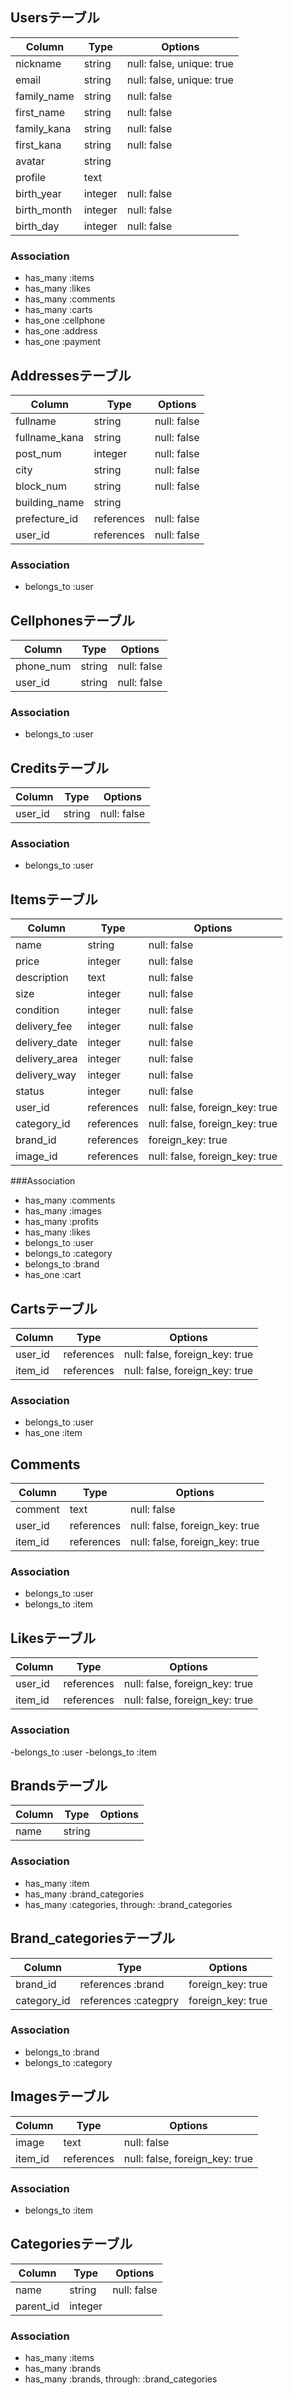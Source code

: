 ## Usersテーブル
|Column|Type|Options|
|------|----|-------|
|nickname|string|null: false, unique: true|
|email|string|null: false, unique: true|
|family_name|string|null: false|
|first_name|string|null: false|
|family_kana|string|null: false|
|first_kana|string|null: false|
|avatar|string|
|profile|text|
|birth_year|integer|null: false|
|birth_month|integer|null: false|
|birth_day|integer|null: false|


### Association
- has_many :items
- has_many :likes
- has_many :comments
- has_many :carts
- has_one  :cellphone
- has_one  :address
- has_one  :payment


## Addressesテーブル
|Column|Type|Options|
|------|----|-------|
|fullname|string|null: false|
|fullname_kana|string|null: false|
|post_num|integer|null: false|
|city|string|null: false|
|block_num|string|null: false|
|building_name|string|
|prefecture_id|references|null: false|
|user_id|references|null: false|


### Association
- belongs_to :user


## Cellphonesテーブル
|Column|Type|Options|
|------|----|-------|
|phone_num|string|null: false|
|user_id|string|null: false|


### Association
- belongs_to :user


## Creditsテーブル
|Column|Type|Options|
|------|----|-------|
|user_id|string|null: false|



### Association
- belongs_to :user




## Itemsテーブル
|Column|Type|Options|
|------|----|-------|
|name|string|null: false|
|price|integer|null: false|
|description|text|null: false|
|size|integer|null: false|
|condition|integer|null: false|
|delivery_fee|integer|null: false|
|delivery_date|integer|null: false|
|delivery_area|integer|null: false|
|delivery_way|integer|null: false|
|status|integer|null: false|
|user_id|references|null: false, foreign_key: true|
|category_id|references|null: false, foreign_key: true|
|brand_id|references|foreign_key: true|
|image_id|references|null: false, foreign_key: true|


###Association
- has_many   :comments
- has_many   :images
- has_many   :profits
- has_many   :likes
- belongs_to :user
- belongs_to :category
- belongs_to :brand
- has_one    :cart



## Cartsテーブル
|Column|Type|Options|
|------|----|-------|
|user_id|references|null: false, foreign_key: true|
|item_id|references|null: false, foreign_key: true|

### Association
- belongs_to :user
- has_one    :item



## Comments

|Column|Type|Options|
|------|----|-------|
|comment|text|null: false|
|user_id|references|null: false, foreign_key: true|
|item_id|references|null: false, foreign_key: true|

### Association
- belongs_to :user
- belongs_to :item



## Likesテーブル
|Column|Type|Options|
|------|----|-------|
|user_id|references|null: false, foreign_key: true|
|item_id|references|null: false, foreign_key: true|

### Association
-belongs_to :user
-belongs_to :item



## Brandsテーブル
|Column|Type|Options|
|------|----|-------|
|name|string|

### Association
- has_many   :item
- has_many   :brand_categories
- has_many   :categories, through: :brand_categories



## Brand_categoriesテーブル
|Column|Type|Options|
|------|----|-------|
|brand_id|references :brand|foreign_key: true|
|category_id|references :categpry|foreign_key: true|

### Association
- belongs_to :brand
- belongs_to :category



## Imagesテーブル
|Column|Type|Options|
|------|----|-------|
|image|text|null: false|
|item_id|references|null: false, foreign_key: true|

### Association
- belongs_to :item



## Categoriesテーブル
|Column|Type|Options|
|------|----|-------|
|name|string|null: false|
|parent_id|integer|

### Association
- has_many :items
- has_many :brands
- has_many :brands, through: :brand_categories





